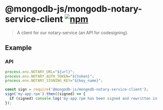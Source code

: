 # @mongodb-js/mongodb-notary-service-client [![npm][npm_img]][npm_url]

> A client for our notary-service (an API for codesigning).

## Example

### API


```javascript
process.env.NOTARY_URL="${url}";
process.env.NOTARY_AUTH_TOKEN="${token}";
process.env.NOTARY_SIGNING_KEY="${key_name}";

const sign = require('@mongodb-js/mongodb-notary-service-client');
sign('my-app.rpm').then((signed) => {
  if (signed) console.log('my-app.rpm has been signed and rewritten in-place');
});
```

[npm_img]: https://img.shields.io/npm/v/@mongodb-js/mongodb-notary-service-client.svg
[npm_url]: https://npmjs.org/package/@mongodb-js/mongodb-notary-service-client
